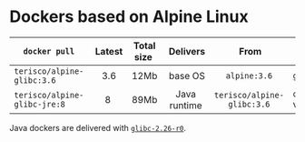 # Dockers based on Alpine Linux

`docker pull` | Latest | Total size | Delivers | From | Dependencies
 ---- |:---:|:---:|:---:|:---:| ---
`terisco/alpine-glibc:3.6` | 3.6 | 12Mb | base OS | `alpine:3.6` | [`glibc-2.26-r0`][glibc-2.26-r0]
`terisco/alpine-glibc-jre:8` | 8 | 89Mb | Java runtime | `terisco/alpine-glibc:3.6` | `openjdk8-jre` via `apk`

Java dockers are delivered with [`glibc-2.26-r0`][glibc-2.26-r0].

[glibc-2.26-r0]: https://github.com/sgerrand/alpine-pkg-glibc/releases/download/tag/2.26-r0
